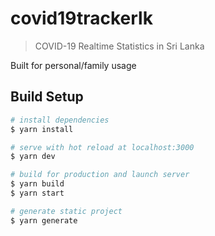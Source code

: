 # covid19trackerlk

> COVID-19 Realtime Statistics in Sri Lanka

Built for personal/family usage

## Build Setup

```bash
# install dependencies
$ yarn install

# serve with hot reload at localhost:3000
$ yarn dev

# build for production and launch server
$ yarn build
$ yarn start

# generate static project
$ yarn generate
```

